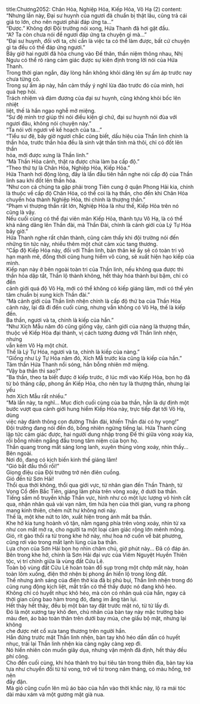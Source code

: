 title:Chương2052: Chân Hỏa, Nghiệp Hỏa, Kiếp Hỏa, Vô Hạ (2)
content:
“Nhưng lần này, Đại sư huynh của ngươi đã chuẩn bị thật lâu, cũng trả cái<br>giá to lớn, cho nên ngươi phải đáp ứng ta...”<br>“Được.” Không đợi Đội trưởng nói xong, Hứa Thanh đã hơi gật đầu.<br>“A? Ta còn chưa nói để ngươi đáp ứng ta chuyện gì mà...”<br>“Đại sư huynh, đối với ta, chỉ cần là việc ta có thể làm được, bất cứ chuyện<br>gì ta đều có thể đáp ứng ngươi.”<br>Bây giờ hai người đã hòa chung vào Đế thân, thần niệm thông nhau, Nhị<br>Ngưu có thể rõ ràng cảm giác được sự kiên định trong lời nói của Hứa Thanh.<br>Trong thời gian ngắn, đáy lòng hắn không khỏi dâng lên sự ấm áp trước nay<br>chưa từng có.<br>Trong sự ấm áp này, hắn cảm thấy ý nghĩ lừa đảo trước đó của mình, hơi<br>quá hẹp hòi.<br>Trách nhiệm và đảm đương của đại sư huynh, cũng không khỏi bốc lên nhiệt<br>liệt, thế là hắn ngạo nghễ mở miệng.<br>“Sư đệ mình trợ giúp thì nói điều kiện gì chứ, đại sư huynh nói đùa với<br>ngươi đâu, không nói chuyện này.”<br>“Ta nói với ngươi về kế hoạch của ta...”<br>“Tiểu sư đệ, bây giờ ngươi chắc cũng biết, dấu hiệu của Thần linh chính là<br>thần hỏa, trước thần hỏa đều là sinh vật thần tính mà thôi, chỉ có đốt lên thần<br>hỏa, mới được xưng là Thần linh.”<br>“Mà Thần Hỏa cảnh, thật ra được chia làm ba cấp độ.”<br>“Theo thứ tự là Chân Hỏa, Nghiệp Hỏa, Kiếp Hỏa.”<br>Hứa Thanh hơi động lòng, đây là lần đầu tiên hắn nghe nói cấp độ của Thần<br>linh sau khi đốt lên thần hỏa.<br>“Như con cá chúng ta gặp phải trong Tiên cung ở quận Phong Hải kia, chính<br>là thuộc về cấp độ Chân Hỏa, có thể coi là hạ thần, cho đến khi Chân Hỏa<br>chuyển hóa thành Nghiệp Hỏa, thì chính là thượng thần.”<br>“Phạm vi thượng thần rất lớn, Nghiệp Hỏa là như thế, Kiếp Hỏa trên nó<br>cũng là vậy.<br>Nếu cuối cùng có thể đại viên mãn Kiếp Hỏa, thành tựu Vô Hạ, là có thể<br>khả năng dâng lên Thần đài, mà Thần Đài, chính là cảnh giới của Lý Tự Hóa<br>bây giờ.”<br>Hứa Thanh nghe rất chân thành, cũng cảm thấy khi đội trường nói đến<br>những tin tức này, nhiều thêm một chút cảm xúc tang thương.<br>“Cấp độ Kiếp Hỏa này, đối với Thần linh, bản thân kẻ ấy sẽ có toàn tri vô<br>hạn mạnh mẽ, đồng thời cũng hung hiểm vô cùng, sẽ xuất hiện hạo kiếp của<br>mình.<br>Kiếp nạn này ở bên ngoài toàn tri của Thần linh, nếu không qua được thì<br>thần hỏa dập tắt, Thần lộ thành không, hết thảy hóa thành bụi bặm, chỉ có đến<br>cảnh giới quá độ Vô Hạ, mới có thể không có kiếp giáng lâm, mới có thể yên<br>tâm chuẩn bị xung kích Thần đài.”<br>“Mà cảnh giới của Thần linh nhện chính là cấp độ thứ ba của Thần Hỏa<br>cảnh này, lại đã đi đến cuối cùng, nhưng vẫn không có Vô Hạ, thế là kiếp đến.<br>Ba thần, ngươi và ta, chính là kiếp của hắn.”<br>“Như Xích Mẫu năm đó cũng giống vậy, cảnh giới của nàng là thượng thần,<br>thuộc về Kiếp Hỏa đại thành, vị cách tương đương với Thần linh nhện, nhưng<br>vẫn kém Vô Hạ một chút.<br>Thế là Lý Tự Hóa, ngươi và ta, chính là kiếp của nàng.”<br>“Giống như Lý Tự Hóa năm đó, Xích Mẫ trước kia cũng là kiếp của hắn.”<br>Tâm thần Hứa Thanh nổi sóng, hắn bỗng nhiên mở miệng.<br>“Vậy ba thần thì sao?”<br>“Ba thần, theo ta biết được ở kiếp trước, ở lúc mới vào Kiếp Hỏa, bọn họ đã<br>từ bỏ thăng cấp, phong ấn Kiếp Hỏa, cho nên tuy là thượng thần, nhưng lại yếu<br>hơn Xích Mẫu rất nhiều.”<br>“Mà lần này, ta nghĩ... Mục đích cuối cùng của ba thần, hẳn là dự định một<br>bước vượt qua cảnh giới hung hiểm Kiếp Hỏa này, trực tiếp đạt tới Vô Hạ, dùng<br>việc này đánh thông con đường Thần đài, khiến Thần đài có hy vọng!”<br>Đội trưởng đang nói đến đó, bỗng nhiên ngừng tiếng lại. Hứa Thanh cũng<br>lập tức cảm giác được, hai người dung nhập trong Đế thi giữa vòng xoáy kia,<br>rồi bỗng nhiên ngẩng đầu trong tâm niệm của bọn họ.<br>Thần quang trong mắt sáng long lanh, xuyên thủng vòng xoáy, nhìn thấy...<br>Bên ngoài.<br>Nơi đó, đang có kịch biến kinh thế giáng lâm!<br>“Gió bắt đầu thổi rồi!”<br>Giọng điệu của Đội trưởng trở nên điên cuồng.<br>Gió đến từ Sơn Hải!<br>Thổi qua thời không, thổi qua giới vực, từ nhân gian đến Thần Thành, từ<br>Vọng Cổ đến Bắc Tiên, giáng lâm phía trên vòng xoáy, ở dưới ba thần.<br>Tiếng sấm nổ truyền khắp Thần vực, hình như có một lực lượng vô hình cắt<br>qua, nhận nhân quả vài vạn năm, tìm hứa hẹn của thời gian, vung ra phong<br>mang kinh thiên, chém nứt hư không nơi này.<br>Thế là, một khe nứt to lớn, xuất hiện trong ánh mắt ba thần.<br>Khe hở kia tung hoành vô tận, nằm ngang phía trên vòng xoáy, nhìn từ xa<br>như con mắt mở ra, cho người ta một loại cảm giác rộng lớn mênh mông.<br>Gió, rít gào thổi ra từ trong khe hở này, như hoa nở cuốn về bát phương,<br>cũng rơi vào trong mắt lạnh lùng của ba thần.<br>Lựa chọn của Sơn Hải bọn họ nhìn chăm chú, giờ phút này... Đã có đáp án.<br>Bên trong khe hở, chính là Sơn Hải đại vực của Viêm Nguyệt Huyền Thiên<br>tộc, vị trí chính giữa là vùng đất Cửu Lê.<br>Toàn bộ vùng đất Cửu Lê hoàn toàn đổ sụp trong một chớp mắt này, hoàn<br>toàn lõm xuống, điện thờ nhện bị phong ấn hiển lộ trong lòng đất.<br>Thế nhưng ánh sáng của điện thờ kia đã bị phủ bụi, Thần linh nhện trong đó<br>cũng rung động kịch liệt, mắt trần có thể thấy được nó đang khô héo.<br>Không chỉ có huyết nhục khô héo, mà còn có nhân quả của hắn, ngay cả<br>thời gian cũng bao hàm trong đó, đang im ắng tàn lụi.<br>Hết thảy hết thảy, đều bị một bàn tay đặt trước mặt nó, từ từ lấy đi.<br>Đó là một xương tay khô đen, chủ nhân của bàn tay này mặc trường bào<br>màu đen, áo bào toàn thân trên dưới bay múa, che giấu bộ mặt, nhưng lại không<br>che được nét cổ xưa tang thương trên người hắn.<br>Hắn đứng trước mặt Thần linh nhện, bàn tay khô héo dần dần có huyết<br>nhục, trái lại Thần linh nhện kia càng ngày càng xẹp đi.<br>Nó hiển nhiên còn muốn giãy dụa, nhưng vận mệnh đã định, hết thảy đều<br>phí công.<br>Cho đến cuối cùng, khi hóa thành tro bụi tiêu tán trong thiên địa, bàn tay kia<br>tựa như chuyển đổi từ tử vong, trở về từ trong năm tháng, có màu hồng, trở nên<br>đầy đặn.<br>Mà gió cũng cuốn lên mũ áo bào của hắn vào thời khắc này, lộ ra mái tóc<br>dài màu xám và một gương mặt già nua.